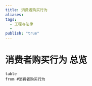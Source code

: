 ```yaml
---
title: 消费者购买行为
aliases: 
tags:
  - 工程与法律
  - 
publish: "true"
---
```


# 消费者购买行为 总览

```dataview
table 
from #消费者购买行为
``` 



